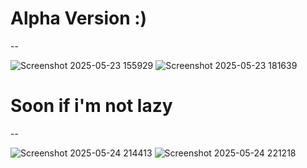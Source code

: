 # Alpha Version :)
--

![Screenshot 2025-05-23 155929](https://github.com/user-attachments/assets/82a6ce50-1a04-4a77-a3ef-fad802b682aa)
![Screenshot 2025-05-23 181639](https://github.com/user-attachments/assets/d6884f63-a2d5-4a87-84bc-6fe46e9a8fde)


# Soon if i'm not lazy
--

![Screenshot 2025-05-24 214413](https://github.com/user-attachments/assets/caad59ab-7fba-4eb1-ae8f-bbc335b19c59)
![Screenshot 2025-05-24 221218](https://github.com/user-attachments/assets/d20bdd8e-aec1-46cf-b8db-a39d8d107b82)
